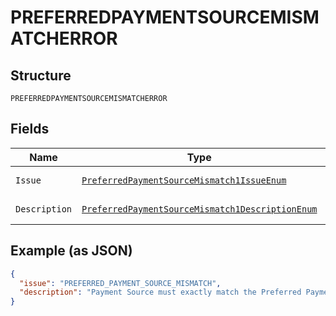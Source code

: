
# PREFERREDPAYMENTSOURCEMISMATCHERROR

## Structure

`PREFERREDPAYMENTSOURCEMISMATCHERROR`

## Fields

| Name | Type | Tags | Description | Getter | Setter |
|  --- | --- | --- | --- | --- | --- |
| `Issue` | [`PreferredPaymentSourceMismatch1IssueEnum`](../../doc/models/preferred-payment-source-mismatch-1-issue-enum.md) | Optional | - | PreferredPaymentSourceMismatch1IssueEnum getIssue() | setIssue(PreferredPaymentSourceMismatch1IssueEnum issue) |
| `Description` | [`PreferredPaymentSourceMismatch1DescriptionEnum`](../../doc/models/preferred-payment-source-mismatch-1-description-enum.md) | Optional | - | PreferredPaymentSourceMismatch1DescriptionEnum getDescription() | setDescription(PreferredPaymentSourceMismatch1DescriptionEnum description) |

## Example (as JSON)

```json
{
  "issue": "PREFERRED_PAYMENT_SOURCE_MISMATCH",
  "description": "Payment Source must exactly match the Preferred Payment Source that was provided during order creation."
}
```

